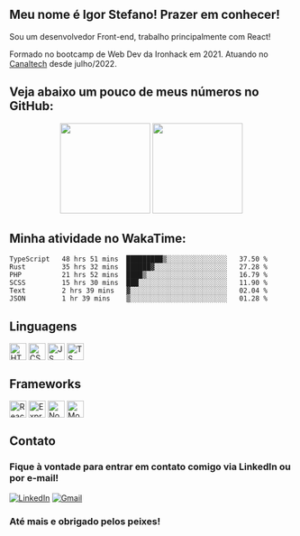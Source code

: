
<!--
**IgStefano/IgStefano** is a ✨ _special_ ✨ repository because its `README.md` (this file) appears on your GitHub profile.

Here are some ideas to get you started:

- 🔭 I’m currently working on ...
- 🌱 I’m currently learning ...
- 👯 I’m looking to collaborate on ...
- 🤔 I’m looking for help with ...
- 💬 Ask me about ...
- 📫 How to reach me: ...
- 😄 Pronouns: ...
- ⚡ Fun fact: ...
-->


## Meu nome é Igor Stefano! Prazer em conhecer!
Sou um desenvolvedor Front-end, trabalho principalmente com React!

Formado no bootcamp de Web Dev da Ironhack em 2021. Atuando no <a href="canaltech.com.br">Canaltech</a> desde julho/2022.

## Veja abaixo um pouco de meus números no GitHub:

<div align="center">
  <img height="160em" src="https://github-readme-stats.vercel.app/api?username=igstefano&show_icons=true&theme=synthwave&include_all_commits=true&count_private=true"/>
  <img height="160em" src="https://github-readme-stats.vercel.app/api/top-langs/?username=igstefano&layout=compact&langs_count=7&theme=synthwave"/>
</div> 

## Minha atividade no WakaTime:

<!--START_SECTION:waka-->

```text
TypeScript   48 hrs 51 mins  █████████▒░░░░░░░░░░░░░░░   37.50 %
Rust         35 hrs 32 mins  ██████▓░░░░░░░░░░░░░░░░░░   27.28 %
PHP          21 hrs 52 mins  ████▒░░░░░░░░░░░░░░░░░░░░   16.79 %
SCSS         15 hrs 30 mins  ███░░░░░░░░░░░░░░░░░░░░░░   11.90 %
Text         2 hrs 39 mins   ▓░░░░░░░░░░░░░░░░░░░░░░░░   02.04 %
JSON         1 hr 39 mins    ▒░░░░░░░░░░░░░░░░░░░░░░░░   01.28 %
```

<!--END_SECTION:waka-->
 
## Linguagens

 <div style="display: inline_block">

  <img align="center" alt="HTML" height="30" src="https://img.shields.io/badge/HTML-239120?style=for-the-badge&logo=html5&logoColor=white" />
  <img align="center" alt="CSS" height="30" src="https://img.shields.io/badge/CSS-239120?&style=for-the-badge&logo=css3&logoColor=white" />
  <img align="center" alt="JS" height="30" src="https://img.shields.io/badge/JavaScript-F7DF1E?style=for-the-badge&logo=javascript&logoColor=black" />
 
  <img align="center" alt="TS" height="30" src="https://img.shields.io/badge/TypeScript-007ACC?style=for-the-badge&logo=typescript&logoColor=white" /> 
 </div>
 
 ## Frameworks
 
  <div style="display: inline_block">

  <img align="center" alt="React" height="30" src="https://img.shields.io/badge/React-20232A?style=for-the-badge&logo=react&logoColor=61DAFB" />
  <img align="center" alt="Express" height="30" src="https://img.shields.io/badge/Express.js-404D59?style=for-the-badge" />
  <img align="center" alt="NodeJS" height="30"  src="https://img.shields.io/badge/Node.js-43853D?style=for-the-badge&logo=node.js&logoColor=white"/>
  <img align="center" alt="MongoDB" height="30"  src="https://img.shields.io/badge/MongoDB-4EA94B?style=for-the-badge&logo=mongodb&logoColor=white" />
 </div>
 
 ## Contato
 
### Fique à vontade para entrar em contato comigo via LinkedIn ou por e-mail!
 
  <div style="display: inline">
  
  <a href="https://www.linkedin.com/in/igor-stefano/" target="_blank"><img alt="LinkedIn" src="https://img.shields.io/badge/-LinkedIn-%230077B5?style=for-the-badge&logo=linkedin&logoColor=white" target="_blank"></a>
  <a href = "mailto: igorstefano90@gmail.com"><img alt="Gmail" src="https://img.shields.io/badge/Gmail-D14836?style=for-the-badge&logo=gmail&logoColor=white" ></a>

</div>
 
 </div>

### Até mais e obrigado pelos peixes!
